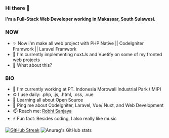 ### Hi there 👋

**I'm a Full-Stack Web Developer working in Makassar, South Sulawesi.**

### NOW
- ✨ Now i'm make all web project with PHP Native || CodeIgniter Framwork || Laravel Framwork
- 📰 I'm currently implementing nuxtJs and Vuetify on some of my fronted web projects
- 🍑 What about this?

### BIO
- 🏢 I'm currently working at PT. Indonesia Morowali Industrial Park (IMIP)
- ⚙️ I use daily: .php, .js, .html, .css, .vue
- 🌱 Learning all about Open Source
- 💬 Ping me about CodeIgniter, Laravel, Vue/ Nuxt, and Web Development
- 📫 Reach me: [Robhi Sanjaya](https://www.linkedin.com/in/putu-robi-sanjaya/)
- ⚡️ Fun fact: Besides coding, I also really like music

[![GitHub Streak](https://streak-stats.demolab.com?user=robhi2031&theme=vue-dark&date_format=j%20M%5B%20Y%5D&mode=weekly)](https://git.io/streak-stats)
![Anurag's GitHub stats](https://github-readme-stats.vercel.app/api?username=robhi2031&show_icons=true&theme=buefy)
